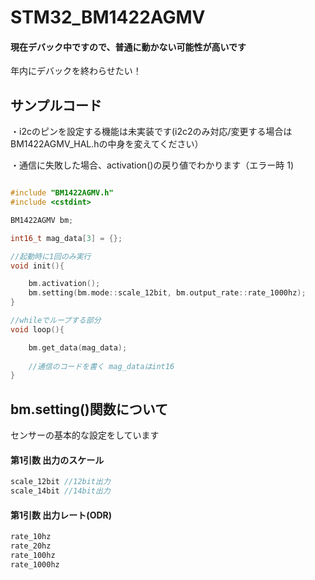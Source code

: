 # STM32_BM1422AGMV

#### 現在デバック中ですので、普通に動かない可能性が高いです

年内にデバックを終わらせたい！

## サンプルコード

・i2cのピンを設定する機能は未実装です(i2c2のみ対応/変更する場合はBM1422AGMV_HAL.hの中身を変えてください）

・通信に失敗した場合、activation()の戻り値でわかります（エラー時 1)

```cpp

#include "BM1422AGMV.h"
#include <cstdint>

BM1422AGMV bm;

int16_t mag_data[3] = {};

//起動時に1回のみ実行
void init(){

    bm.activation();
    bm.setting(bm.mode::scale_12bit, bm.output_rate::rate_1000hz);
}

//whileでループする部分
void loop(){

    bm.get_data(mag_data);
    
    //通信のコードを書く mag_dataはint16
}
```

## bm.setting()関数について

センサーの基本的な設定をしています

#### 第1引数 出力のスケール
```cpp
scale_12bit //12bit出力
scale_14bit //14bit出力
```

#### 第1引数 出力レート(ODR)
```cpp
rate_10hz 
rate_20hz
rate_100hz
rate_1000hz
```
